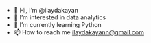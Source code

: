 - 👋 Hi, I’m @ilaydakayan
- 👀 I’m interested in data analytics
- 🌱 I’m currently learning Python
- 📫 How to reach me ilaydakayann@gmail.com


<!---
ilaydakayan/ilaydakayan is a ✨ special ✨ repository because its `README.md` (this file) appears on your GitHub profile.
You can click the Preview link to take a look at your changes.
--->
